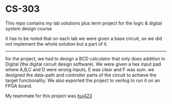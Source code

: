 # CS-303
This repo contains my lab solutions plus term project for the logic &amp; digital system design course

It has to be noted that on each lab we were given a base circuit, so we did not implement the whole solution but a part of it.

---

for the project, we had to design a BCD calculator that only does addition in Digital (the digital circuit design software). We were given a hex input pad where A,B,C and D were wrong inputs, E was clear and F was sum. we designed the data-path and controller parts of the circuit to achieve the target functionality. We also exported the project to verilog to run it on an FPGA board.

My teammate for this project was [hui423](https://github.com/hui423)
